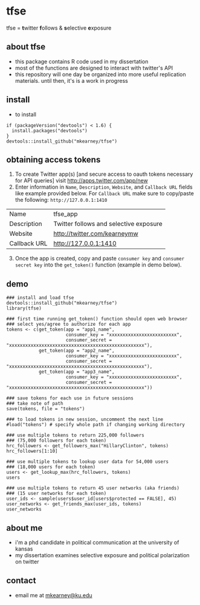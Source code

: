 # tfse
tfse = **t**witter **f**ollows & **s**elective **e**xposure

## about tfse
- this package contains R code used in my dissertation
- most of the functions are designed to interact with twitter's API
- this repository will one day be organized into more useful replication materials. until then, it's is a work in progress

## install
- to install
```{r}
if (packageVersion("devtools") < 1.6) {
  install.packages("devtools")
}
devtools::install_github("mkearney/tfse")
```

## obtaining access tokens

1. To create Twitter app(s) [and secure access to oauth tokens necessary for API queries]
visit http://apps.twitter.com/app/new
2. Enter information in `Name`, `Description`, `Website`, and `Callback URL` 
fields like example provided below. For `Callback URL` make sure to copy/paste 
the following: `http://127.0.0.1:1410`

|                 |                                         |
|-----------------|-----------------------------------------|
| Name            | tfse_app                                |
| Description     | Twitter follows and selective exposure  |
| Website         | http://twitter.com/kearneymw            |
| Callback URL    | http://127.0.0.1:1410                   |

3. Once the app is created, copy and paste `consumer key` and `consumer secret key` 
into the `get_token()` function (example in demo below).

## demo

```{r}
### install and load tfse
devtools::install_github("mkearney/tfse")
library(tfse)

### first time running get_token() function should open web browser 
### select yes/agree to authorize for each app
tokens <- c(get_token(app = "app1_name",
                      consumer_key = "xxxxxxxxxxxxxxxxxxxxxxxxx",
                      consumer_secret = "xxxxxxxxxxxxxxxxxxxxxxxxxxxxxxxxxxxxxxxxxxxxxxxxxx"),
            get_token(app = "app2_name",
                      consumer_key = "xxxxxxxxxxxxxxxxxxxxxxxxx",
                      consumer_secret = "xxxxxxxxxxxxxxxxxxxxxxxxxxxxxxxxxxxxxxxxxxxxxxxxxx"),
            get_token(app = "app3_name",
                      consumer_key = "xxxxxxxxxxxxxxxxxxxxxxxxx",
                      consumer_secret = "xxxxxxxxxxxxxxxxxxxxxxxxxxxxxxxxxxxxxxxxxxxxxxxxxx"))

### save tokens for each use in future sessions
### take note of path
save(tokens, file = "tokens")

### to load tokens in new session, uncomment the next line
#load("tokens") # specify whole path if changing working directory

### use multiple tokens to return 225,000 followers 
### (75,000 followers for each token)
hrc_followers <- get_followers_max("HillaryClinton", tokens)
hrc_followers[1:10]

### use multiple tokens to lookup user data for 54,000 users
### (18,000 users for each token)
users <- get_lookup_max(hrc_followers, tokens)
users

### use multiple tokens to return 45 user networks (aka friends)
### (15 user networks for each token)
user_ids <- sample(users$user_id[users$protected == FALSE], 45)
user_networks <- get_friends_max(user_ids, tokens)
user_networks
```

## about me
- i'm a phd candidate in political communication at the university of kansas
- my dissertation examines selective exposure and political polarization on twitter

## contact
- email me at mkearney@ku.edu
